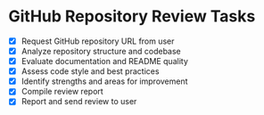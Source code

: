 # GitHub Repository Review Tasks

- [x] Request GitHub repository URL from user
- [x] Analyze repository structure and codebase
- [x] Evaluate documentation and README quality
- [x] Assess code style and best practices
- [x] Identify strengths and areas for improvement
- [x] Compile review report
- [x] Report and send review to user
